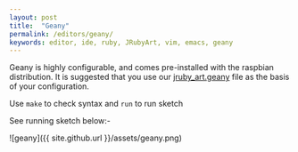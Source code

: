 ```yaml
---
layout: post
title:  "Geany"
permalink: /editors/geany/
keywords: editor, ide, ruby, JRubyArt, vim, emacs, geany
---
```

Geany is highly configurable, and comes pre-installed with the raspbian distribution. It is suggested that you use our [jruby_art.geany][project] file as the basis of your configuration.

Use `make` to check syntax and `run` to run sketch

See running sketch below:-

![geany]({{ site.github.url }}/assets/geany.png)

[project]:https://gist.github.com/monkstone/8213b4a55affc69ece2ae0cc4f180756
